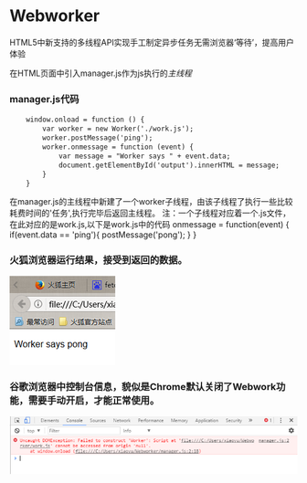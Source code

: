 # Webworker
HTML5中新支持的多线程API实现手工制定异步任务无需浏览器‘等待’，提高用户体验
                <!DOCTYPE html>
                <html lang="en">
                <head>
                    <meta charset="UTF-8">
                    <title>Webworker</title>
                    <script src="./manager.js"></script>
                </head>
                <body>
                    <p id="output"></p>
                </body>
                </html>
在HTML页面中引入manager.js作为js执行的*主线程*
### manager.js代码
        window.onload = function () {
            var worker = new Worker('./work.js');
            worker.postMessage('ping');
            worker.onmessage = function (event) {
                var message = "Worker says " + event.data;
                document.getElementById('output').innerHTML = message;
            }
        }
在manager.js的主线程中新建了一个worker子线程，由该子线程了执行一些比较耗费时间的'任务',执行完毕后返回主线程。
注：一个子线程对应着一个.js文件，在此对应的是work.js,以下是work.js中的代码
                onmessage = function(event) {
                    if(event.data == 'ping'){
                        postMessage('pong');
                    }
                }
### 火狐浏览器运行结果，接受到返回的数据。
 ![Alt text](img/pingpang.PNG)
### 谷歌浏览器中控制台信息，貌似是Chrome默认关闭了Webwork功能，需要手动开启，才能正常使用。
 ![Alt text](img/error.PNG)